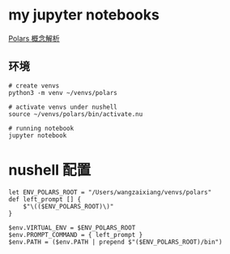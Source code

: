 # my jupyter notebooks

[Polars 概念解析](polars/polars-1.ipynb)

## 环境

```shell
# create venvs
python3 -m venv ~/venvs/polars 

# activate venvs under nushell
source ~/venvs/polars/bin/activate.nu

# running notebook
jupyter notebook
```

# nushell 配置
```nushell
let ENV_POLARS_ROOT = "/Users/wangzaixiang/venvs/polars"
def left_prompt [] {
    $"\(($ENV_POLARS_ROOT)\)"
}

$env.VIRTUAL_ENV = $ENV_POLARS_ROOT
$env.PROMPT_COMMAND = { left_prompt }
$env.PATH = ($env.PATH | prepend $"($ENV_POLARS_ROOT)/bin")
```
